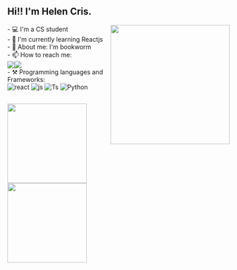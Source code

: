 ## Hi!! I'm Helen Cris.
<img align="right" src="https://github.com/HelenCris/HelenCris/blob/main/code-girl.gif" width="270"/>

<div>   
  - 💻 I'm a CS student
  <br>
  - 🌱 I'm currently learning Reactjs
  <br>
  - 💜 About me: I'm bookworm 
  <br>
  - 📫 How to reach me:
  
  <div style="display: flex"> 
    <a href="https://www.linkedin.com/in/helen-cris-m-935032207/" target="_blank"><img src="https://img.shields.io/badge/linkedin-%230077B5.svg?style=for-the-badge&logo=linkedin&logoColor=white" target="_blank"></a> 
    <a href="mailto:helencrisfernandes@hotmail.com" target="_blank"><img src="https://img.shields.io/badge/Microsoft_Outlook-0078D4?style=for-the-badge&logo=microsoft-outlook&logoColor=white" target="_blank"></a> 
  </div>
 
  <div style="display: inline_block">
   - ⚒️ Programming languages and Frameworks: <br>
    <img alt="react" src="https://img.shields.io/badge/react-%2320232a.svg?style=for-the-badge&logo=react&logoColor=%2361DAFB">
    <img alt="js" src="https://img.shields.io/badge/javascript-%23323330.svg?style=for-the-badge&logo=javascript&logoColor=%23F7DF1E">
    <img alt="Ts" src="https://img.shields.io/badge/typescript-%23007ACC.svg?style=for-the-badge&logo=typescript&logoColor=white">
    <img alt="Python" src="https://img.shields.io/badge/python-3670A0?style=for-the-badge&logo=python&logoColor=ffdd54">
  </div>   
</div>

##

<div style="display: flex">
  <a href="https://github.com/HelenCris">
  <img height="180em" src="https://github-readme-stats.vercel.app/api?username=HelenCris&show_icons=true&theme=tokyonight&count_private=true" />
  <img height="180em" src="https://github-readme-stats.vercel.app/api/top-langs/?username=HelenCris&layout=compact&theme=tokyonight"/>
</div>
